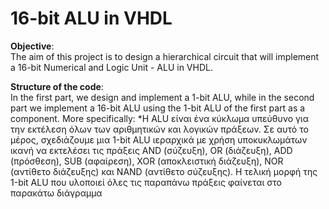 # 16-bit ALU in VHDL


**Objective**:  
The aim of this project is to design a hierarchical circuit that will implement a 16-bit Numerical and Logic Unit - ALU in VHDL.

**Structure of the code**:  
In the first part, we design and implement a 1-bit ALU, while in the second part we implement a 16-bit ALU using the 1-bit ALU of the first part as a component. More specifically:
*Η ALU είναι ένα κύκλωμα υπεύθυνο για την εκτέλεση όλων των αριθμητικών και λογικών πράξεων. Σε αυτό το μέρος, σχεδιάζουμε μια 1-bit ALU ιεραρχικά με χρήση υποκυκλωμάτων ικανή να εκτελέσει τις πράξεις AND (σύζευξη), OR (διάζευξη), ADD (πρόσθεση), SUB (αφαίρεση), XOR (αποκλειστική διάζευξη), NOR (αντίθετο διάζευξης) και NAND (αντίθετο σύζευξης). Η τελική μορφή της 1-bit ALU που υλοποιεί όλες τις παραπάνω πράξεις φαίνεται στο παρακάτω διάγραμμα
